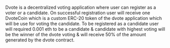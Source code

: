 Dvote is a decentralized voting application where user can register as a voter or a candidate. On successful registration user will receive one DvoteCoin which is a custom ERC-20 token of the dvote application which will be use for voting the candidate. 
To be registered as a candidate user will required 0.001 eth to be a candidate & candidate with highest voting will be the winner of the dvote voting & will receive 50% of the amount generated by the dvote contract.
